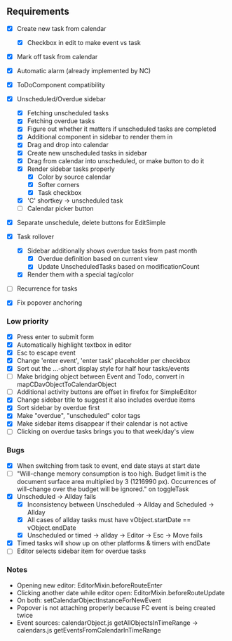 ## Requirements

- [x] Create new task from calendar
  - [x] Checkbox in edit to make event vs task
- [x] Mark off task from calendar
- [x] Automatic alarm (already implemented by NC)
- [x] ToDoComponent compatibility

- [x] Unscheduled/Overdue sidebar
    - [x] Fetching unscheduled tasks
    - [x] Fetching overdue tasks
    - [x] Figure out whether it matters if unscheduled tasks are completed
    - [x] Additional component in sidebar to render them in
    - [x] Drag and drop into calendar
    - [x] Create new unscheduled tasks in sidebar
    - [x] Drag from calendar into unscheduled, or make button to do it
    - [x] Render sidebar tasks properly
      - [x] Color by source calendar
      - [x] Softer corners
      - [x] Task checkbox
    - [x] 'C' shortkey -> unscheduled task
    - [ ] Calendar picker button

- [x] Separate unschedule, delete buttons for EditSimple
  
- [x] Task rollover
  - [x] Sidebar additionally shows overdue tasks from past month
    - [x] Overdue definition based on current view
    - [x] Update UnscheduledTasks based on modificationCount
  - [x] Render them with a special tag/color

- [ ] Recurrence for tasks
- [x] Fix popover anchoring

### Low priority

- [x] Press enter to submit form
- [x] Automatically highlight textbox in editor
- [x] Esc to escape event
- [x] Change 'enter event', 'enter task' placeholder per checkbox
- [x] Sort out the ...-short display style for half hour tasks/events
- [ ] Make bridging object between Event and Todo, convert in mapCDavObjectToCalendarObject
- [ ] Additional activity buttons are offset in firefox for SimpleEditor
- [x] Change sidebar title to suggest it also includes overdue items
- [x] Sort sidebar by overdue first
- [x] Make "overdue", "unscheduled" color tags
- [x] Make sidebar items disappear if their calendar is not active
- [ ] Clicking on overdue tasks brings you to that week/day's view

### Bugs

- [x] When switching from task to event, end date stays at start date
- [ ] "Will-change memory consumption is too high. Budget limit is the document surface area multiplied by 3 (1216990 px). Occurrences of will-change over the budget will be ignored." on toggleTask
- [x] Unscheduled -> Allday fails
  - [x] Inconsistency between Unscheduled -> Allday and Scheduled -> Allday
  - [x] All cases of allday tasks must have vObject.startDate == vObject.endDate
  - [x] Unscheduled or timed -> allday -> Editor -> Esc -> Move fails
- [x] Timed tasks will show up on other platforms & timers with endDate
- [ ] Editor selects sidebar item for overdue tasks

### Notes

* Opening new editor: EditorMixin.beforeRouteEnter
* Clicking another date while editor open: EditorMixin.beforeRouteUpdate
* On both: setCalendarObjectInstanceForNewEvent
* Popover is not attaching properly because FC event is being created twice
* Event sources: calendarObject.js getAllObjectsInTimeRange -> calendars.js getEventsFromCalendarInTimeRange